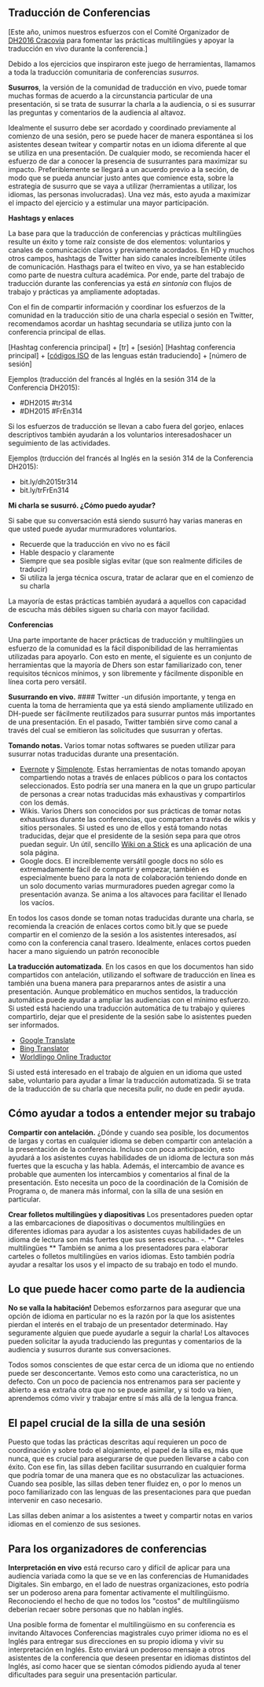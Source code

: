 ## Traducción de Conferencias

\[Este año, unimos nuestros esfuerzos con el Comité Organizador de [DH2016 Cracovia](http://dh2016.adho.org/) para fomentar las prácticas multilingües y apoyar la traducción en vivo durante la conferencia.]


Debido a los ejercicios que inspiraron este juego de herramientas, llamamos a toda la traducción comunitaria de conferencias *susurros.*

**Susurros**, la versión de la comunidad de traducción en vivo, puede tomar muchas formas de acuerdo a la circunstancia particular de una presentación, si se trata de susurrar la charla a la audiencia, o si es susurrar las preguntas y comentarios de la audiencia al altavoz.

Idealmente el susurro debe ser acordado y coordinado previamente al comienzo de una sesión, pero se puede hacer de manera espontánea si los asistentes desean twitear y compartir notas en un idioma diferente al que se utiliza en una presentación.
De cualquier modo, se recomienda hacer el esfuerzo de dar a conocer la presencia de susurrantes para maximizar su impacto. Preferiblemente se llegará a un acuerdo previo a la seción, de modo que se pueda anunciar justo antes que comience esta, sobre la estrategia de susurro que se vaya a utilizar (herramientas a utilizar, los idiomas, las personas involucradas). Una vez más, esto ayuda a maximizar el impacto del ejercicio y a estimular una mayor participación.


**Hashtags y enlaces**

La base para que la traducción de conferencias y prácticas multilingües resulte un éxito y tome raíz consiste de dos elementos: voluntarios y canales de comunicación claros y previamente acordados. En HD y muchos otros campos, hashtags de Twitter han sido canales increíblemente útiles de comunicación. Hasthags para el twiteo en vivo, ya se han establecido como parte de nuestra cultura académica. Por ende, parte del trabajo de traducción durante las conferencias ya está *en sintonía* con flujos de trabajo y prácticas ya ampliamente adoptadas.

Con el fin de compartir información y coordinar los esfuerzos de la comunidad en la traducción sitio de una charla especial o sesión en Twitter, recomendamos acordar un hashtag secundaria se utiliza junto con la conferencia principal de ellas.

[Hashtag conferencia principal] + [tr] + [sesión]
[Hashtag conferencia principal] + [[códigos ISO](http://www.loc.gov/standards/iso639-2/php/English_list.php) de las lenguas están traduciendo] + [número de sesión]

Ejemplos (traducción del francés al Inglés en la sesión 314 de la Conferencia DH2015):

- \#DH2015 #tr314
- \#DH2015 #FrEn314

Si los esfuerzos de traducción se llevan a cabo fuera del gorjeo, enlaces descriptivos también ayudarán a los voluntarios interesados ​​hacer un seguimiento de las actividades.

Ejemplos (trducción del francés al Inglés en la sesión 314 de la Conferencia DH2015):

- bit.ly/dh2015tr314
- bit.ly/trFrEn314


**Mi charla se susurró. ¿Cómo puedo ayudar?**

Si sabe que su conversación está siendo susurró hay varias maneras en que usted puede ayudar murmuradores voluntarios.

- Recuerde que la traducción en vivo no es fácil
- Hable despacio y claramente
- Siempre que sea posible siglas evitar (que son realmente difíciles de traducir)
- Si utiliza la jerga técnica oscura, tratar de aclarar que en el comienzo de su charla

La mayoría de estas prácticas también ayudará a aquellos con capacidad de escucha más débiles siguen su charla con mayor facilidad.


**Conferencias**

Una parte importante de hacer prácticas de traducción y multilingües un esfuerzo de la comunidad es la fácil disponibilidad de las herramientas utilizadas para apoyarlo. Con esto en mente, el siguiente es un conjunto de herramientas que la mayoría de Dhers son estar familiarizado con, tener requisitos técnicos mínimos, y son libremente y fácilmente disponible en línea corta pero versátil.

**Susurrando en vivo.** #### Twitter -un difusión importante, y tenga en cuenta la toma de herramienta que ya está siendo ampliamente utilizado en DH-puede ser fácilmente reutilizados para susurrar puntos más importantes de una presentación. En el pasado, Twitter también sirve como canal a través del cual se emitieron las solicitudes que susurran y ofertas.


**Tomando notas.** Varios tomar notas softwares se pueden utilizar para susurrar notas traducidas durante una presentación.

- [Evernote](https://evernote.com/) y [Simplenote](http://simplenote.com/). Estas herramientas de notas tomando apoyan compartiendo notas a través de enlaces públicos o para los contactos seleccionados. Esto podría ser una manera en la que un grupo particular de personas a crear notas traducidas más exhaustivas y compartirlos con los demás.
- Wikis. Varios Dhers son conocidos por sus prácticas de tomar notas exhaustivas durante las conferencias, que comparten a través de wikis y sitios personales. Si usted es uno de ellos y está tomando notas traducidas, dejar que el presidente de la sesión sepa para que otros puedan seguir. Un útil, sencillo [Wiki on a Stick](http://stickwiki.sourceforge.net/) es una aplicación de una sola página.
- Google docs. El increíblemente versátil google docs no sólo es extremadamente fácil de compartir y empezar, también es especialmente bueno para la nota de colaboración teniendo donde en un solo documento varias murmuradores pueden agregar como la presentación avanza. Se anima a los altavoces para facilitar el llenado los vacíos.

En todos los casos donde se toman notas traducidas durante una charla, se recomienda la creación de enlaces cortos como bit.ly que se puede compartir en el comienzo de la sesión a los asistentes interesados, así como con la conferencia canal trasero.
Idealmente, enlaces cortos pueden hacer a mano siguiendo un patrón reconocible


**La traducción automatizada**. En los casos en que los documentos han sido compartidos con antelación, utilizando el software de traducción en línea es también una buena manera para prepararnos antes de asistir a una presentación. Aunque problemático en muchos sentidos, la traducción automática puede ayudar a ampliar las audiencias con el mínimo esfuerzo. Si usted está haciendo una traducción automática de tu trabajo y quieres compartirlo, dejar que el presidente de la sesión sabe lo asistentes pueden ser informados.

- [Google Translate](https://translate.google.com/)
- [Bing Translator](https://www.bing.com/translator/)
- [Worldlingo Online Traductor](http://www.worldlingo.com/en_us/products_services/worldlingo_translator.html)

Si usted está interesado en el trabajo de alguien en un idioma que usted sabe, voluntario para ayudar a limar la traducción automatizada. Si se trata de la traducción de su charla que necesita pulir, no dude en pedir ayuda.


## Cómo ayudar a todos a entender mejor su trabajo


**Compartir con antelación.** ¿Dónde y cuando sea posible, los documentos de largas y cortas en cualquier idioma se deben compartir con antelación a la presentación de la conferencia. Incluso con poca anticipación, esto ayudará a los asistentes cuyas habilidades de un idioma de lectura son más fuertes que la escucha y las habla. Además, el intercambio de avance es probable que aumenten los intercambios y comentarios al final de la presentación. Esto necesita un poco de la coordinación de la Comisión de Programa o, de manera más informal, con la silla de una sesión en particular.


**Crear folletos multilingües y diapositivas** Los presentadores pueden optar a las embarcaciones de diapositivas o documentos multilingües en diferentes idiomas para ayudar a los asistentes cuyas habilidades de un idioma de lectura son más fuertes que sus seres escucha..
-. ** Carteles multilingües ** También se anima a los presentadores para elaborar carteles o folletos multilingües en varios idiomas. Esto también podría ayudar a resaltar los usos y el impacto de su trabajo en todo el mundo.

## Lo que puede hacer como parte de la audiencia

**No se valla la habitación!** Debemos esforzarnos para asegurar que una opción de idioma en particular no es la razón por la que los asistentes pierdan el interés en el trabajo de un presentador determinado. Hay seguramente alguien que puede ayudarle a seguir la charla!
Los altavoces pueden solicitar la ayuda traduciendo las preguntas y comentarios de la audiencia y susurros durante sus conversaciones.

Todos somos conscientes de que estar cerca de un idioma que no entiendo puede ser desconcertante. Vemos esto como una característica, no un defecto. Con un poco de paciencia nos entrenamos para ser paciente y abierto a esa extraña otra que no se puede asimilar, y si todo va bien, aprendemos cómo vivir y trabajar entre sí más allá de la lengua franca.


## El papel crucial de la silla de una sesión

Puesto que todas las prácticas descritas aquí requieren un poco de coordinación y sobre todo el alojamiento, el papel de la silla es, más que nunca, que es crucial para asegurarse de que pueden llevarse a cabo con éxito. Con ese fin, las sillas deben facilitar susurrando en cualquier forma que podría tomar de una manera que es no obstaculizar las actuaciones. Cuando sea posible, las sillas deben tener fluidez en, o por lo menos un poco familiarizado con las lenguas de las presentaciones para que puedan intervenir en caso necesario.

Las sillas deben animar a los asistentes a tweet y compartir notas en varios idiomas en el comienzo de sus sesiones.

## Para los organizadores de conferencias

**Interpretación en vivo** está recurso caro y difícil de aplicar para una audiencia variada como la que se ve en las conferencias de Humanidades Digitales. Sin embargo, en el lado de nuestras organizaciones, esto podría ser un poderoso arena para fomentar activamente el multilingüismo. Reconociendo el hecho de que no todos los "costos" de multilingüismo deberían recaer sobre personas que no hablan inglés.

Una posible forma de fomentar el multilingüismo en su conferencia es invitando Altavoces Conferencias magistrales cuyo primer idioma no es el Inglés para entregar sus direcciones en su propio idioma y vivir su interpretación en Inglés. Esto enviará un poderoso mensaje a otros asistentes de la conferencia que deseen presentar en idiomas distintos del Inglés, así como hacer que se sientan cómodos pidiendo ayuda al tener dificultades para seguir una presentación particular.
